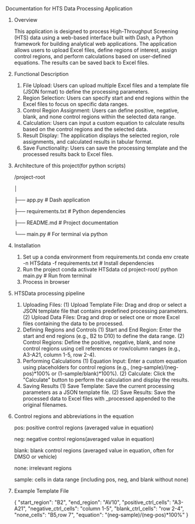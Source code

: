 Documentation for HTS Data Processing Application
1. Overview
   
    This application is designed to process High-Throughput Screening (HTS) data using a web-based interface built with Dash, a Python framework for building analytical web applications. The application allows users to upload Excel files, define regions of interest, assign control regions, and perform calculations based on user-defined equations. The results can be saved back to Excel files.

2. Functional Description
   
    1) File Upload: Users can upload multiple Excel files and a template file (JSON format) to define the processing parameters.
    2) Region Selection: Users can specify start and end regions within the Excel files to focus on specific data ranges.
    3) Control Region Assignment: Users can define positive, negative, blank, and none control regions within the selected data range.
    4) Calculation: Users can input a custom equation to calculate results based on the control regions and the selected data.
    5) Result Display: The application displays the selected region, role assignments, and calculated results in tabular format.
    6) Save Functionality: Users can save the processing template and the processed results back to Excel files.

3. Architecture of this project(for python scripts)
   
    /project-root
   
    │
   
    ├── app.py                      # Dash application
   
    ├── requirements.txt            # Python dependencies
   
    ├── README.md                   # Project documentation   
   
    └── main.py                     # For terminal via python

4. Installation
   
    1) Set up a conda environment from requirements.txt
        conda env create -n HTSdata -f requirements.txt # Install dependencies
    2) Run the project
        conda activate HTSdata
        cd project-root/
        python main.py # Run from terminal
    3) Process in browser

5. HTSData processing pipeline
    
    1) Uploading Files:
        (1) Upload Template File: Drag and drop or select a JSON template file that contains predefined processing parameters.
        (2) Upload Data Files: Drag and drop or select one or more Excel files containing the data to be processed.
    2) Defining Regions and Controls
        (1) Start and End Region: Enter the start and end regions (e.g., B2 to D10) to define the data range.
        (2) Control Regions: Define the positive, negative, blank, and none control regions using cell references or row/column ranges (e.g., A3-A21, column 1-5, row 2-4).
    3) Performing Calculations
        (1) Equation Input: Enter a custom equation using placeholders for control regions (e.g., (neg-sample)/(neg-pos)*100% or (1-sample/blank)*100%).
        (2) Calculate: Click the "Calculate" button to perform the calculation and display the results.
    4) Saving Results
        (1) Save Template: Save the current processing parameters as a JSON template file.
        (2) Save Results: Save the processed data to Excel files with _processed appended to the original filenames.

6. Control regions and abbreviations in the equation
    
    pos: positive control regions (averaged value in equation)
   
    neg: negative control regions(averaged value in equation)
   
    blank: blank control regions (averaged value in equation, often for DMSO or vehicle)
   
    none: irrelevant regions
   
    sample: cells in data range (including pos, neg, and blank without none)

8. Example Template File
   
    {
        "start_region": "B2",
        "end_region": "AV10",
        "positive_ctrl_cells": "A3-A21",
        "negative_ctrl_cells": "column 1-5",
        "blank_ctrl_cells": "row 2-4",
        "none_cells": "B5,row 7",
        "equation": "(neg-sample)/(neg-pos)*100%"
    }
